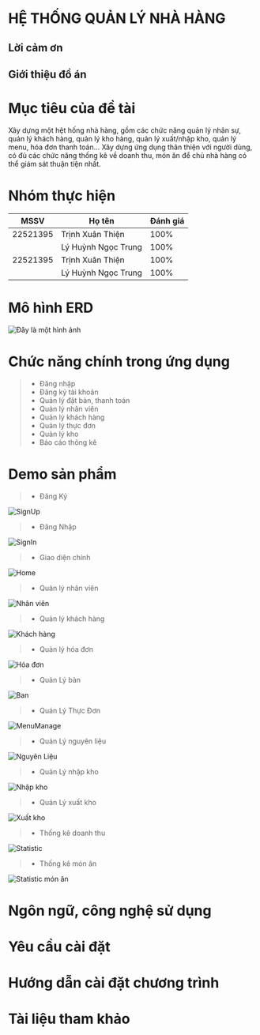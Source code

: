 # HỆ THỐNG QUẢN LÝ NHÀ HÀNG
## Lời cảm ơn
## Giới thiệu đồ án

# Mục tiêu của đề tài
Xây dựng một hệt hống nhà hàng, gồm các chức năng quản lý nhân sự, quản lý khách hàng, quản lý kho hàng, quản lý xuất/nhập kho, quản lý menu, hóa đơn thanh toán... Xây dựng ứng dụng thân thiện với người dùng, có đủ các chức năng thống kê về doanh thu, món ăn để chủ nhà hàng có thể giám sát thuận tiện nhất.
# Nhóm thực hiện
| MSSV | Họ tên | Đánh giá|
|-------|-------|-------|
| 22521395| Trịnh Xuân Thiện | 100% |
|  | Lý Huỳnh Ngọc Trung | 100% |
| 22521395| Trịnh Xuân Thiện | 100% |
|  | Lý Huỳnh Ngọc Trung | 100% |
# Mô hình ERD
![Đây là một hình ảnh]("https://github.com/thienopop/PTTKHTTT_project_HTQLNH/commit/2a8ef8ff46d291cee3bcdc5cd8b9b7ca7d0f5951")
# Chức năng chính trong ứng dụng
> * Đăng nhập
> * Đăng ký tài khoản
> * Quản lý đặt bàn, thanh toán
> * Quản lý nhân viên
> * Quản lý khách hàng
> * Quản lý thực đơn
> * Quản lý kho
> * Báo cáo thông kê
# Demo sản phẩm

>* Đăng Ký

![SignUp](./src/Demo/SignUp.png)

>* Đăng Nhập

![SignIn](./src/Demo/SignIn.png)
>* Giao diện chính

![Home](./src/Demo/Admin/Manage_Food.png)  

>* Quản lý nhân viên

![Nhân viên](./src/Demo/Admin/Manage_Food.png)  
>* Quản lý khách hàng

![Khách hàng](./src/Demo/Admin/Manage_Food.png)  
>* Quản lý hóa đơn

![Hóa đơn](./src/Demo/Admin/Manage_Food.png)  
>* Quản Lý bàn

![Ban](./src/Demo/Admin/Manage_Food.png)  

>* Quản Lý Thực Đơn

![MenuManage](./src/Demo/Admin/Manage_Food.png)  
>* Quản Lý nguyên liệu

![Nguyên Liệu](./src/Demo/Admin/Manage_Food.png)  
>* Quản Lý nhập kho

![Nhập kho](./src/Demo/Admin/Manage_Food.png)  
>* Quản Lý xuất kho

![Xuất kho](./src/Demo/Admin/Manage_Food.png) 

>* Thống kê doanh thu

![Statistic](./src/Demo/Admin/Statistic.png)
>* Thống kê món ăn

![Statistic món ăn](./src/Demo/Admin/Manage_Food.png)  

# Ngôn ngữ, công nghệ sử dụng
# Yêu cầu cài đặt
# Hướng dẫn cài đặt chương trình
# Tài liệu tham khảo

